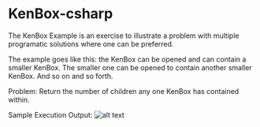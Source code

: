 # KenBox-csharp

The KenBox Example is an exercise to illustrate a problem with multiple programatic solutions where one can be preferred.

The example goes like this: the KenBox can be opened and can contain a smaller KenBox. The smaller one can be opened to contain another smaller KenBox. And so on and so forth. 

Problem: Return the number of children any one KenBox has contained within.

Sample Execution Output: 
![alt text][gif]

[gif]: KenBox-csharp_ScreenRecording.gif "KenBox-csharp GIF"
